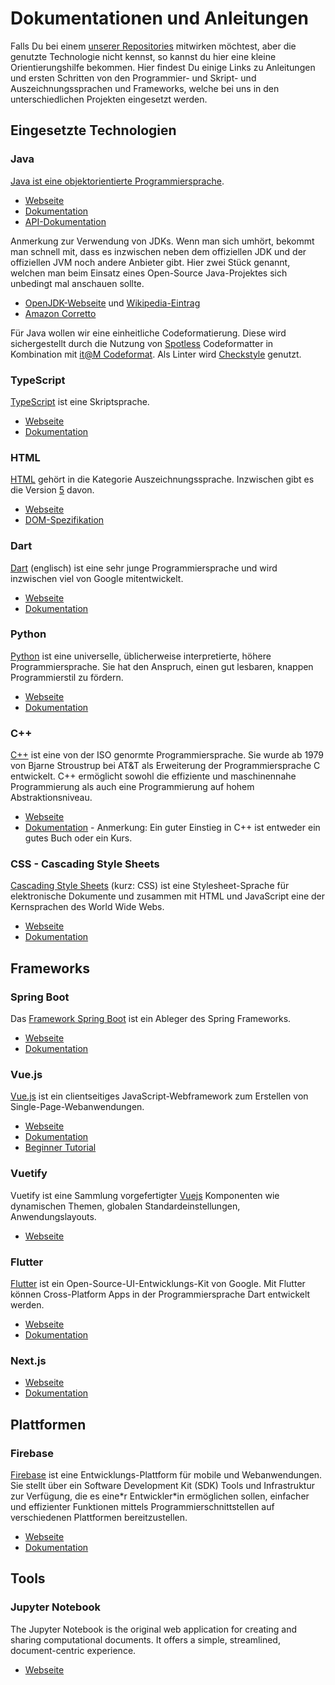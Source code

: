 # Dokumentationen und Anleitungen

Falls Du bei einem [unserer Repositories](https://github.com/orgs/it-at-m/repositories)  mitwirken möchtest, aber die genutzte Technologie nicht kennst, so kannst du hier eine kleine Orientierungshilfe bekommen. Hier findest Du einige Links zu Anleitungen und ersten Schritten von den Programmier- und Skript- und Auszeichnungssprachen und Frameworks, welche bei uns in den unterschiedlichen Projekten eingesetzt werden.

## Eingesetzte Technologien

### Java
[Java ist eine objektorientierte Programmiersprache](https://de.wikipedia.org/wiki/Java_(Programmiersprache)).

* [Webseite](https://www.oracle.com/java/)
* [Dokumentation](https://docs.oracle.com/en/java/index.html)
* [API-Dokumentation](https://docs.oracle.com/en/java/javase/18/docs/api/index.html)

Anmerkung zur Verwendung von JDKs. Wenn man sich umhört, bekommt man schnell mit, dass es inzwischen neben dem offiziellen JDK und der offiziellen JVM noch andere Anbieter gibt.
Hier zwei Stück genannt, welchen man beim Einsatz eines Open-Source Java-Projektes sich unbedingt mal anschauen sollte.

* [OpenJDK-Webseite](https://openjdk.org/) und [Wikipedia-Eintrag](https://de.wikipedia.org/wiki/OpenJDK)
* [Amazon Corretto](https://aws.amazon.com/de/corretto/)

Für Java wollen wir eine einheitliche Codeformatierung. Diese wird sichergestellt durch die Nutzung von [Spotless](https://github.com/diffplug/spotless/tree/main/plugin-maven) Codeformatter in Kombination mit [it@M Codeformat](https://github.com/it-at-m/itm-java-codeformat). Als Linter wird [Checkstyle](https://checkstyle.org/) genutzt.


### TypeScript
[TypeScript](https://de.wikipedia.org/wiki/TypeScript) ist eine Skriptsprache.

* [Webseite](https://www.typescriptlang.org/)
* [Dokumentation](https://www.typescriptlang.org/docs/)

### HTML
[HTML](https://de.wikipedia.org/wiki/Hypertext_Markup_Language) gehört in die Kategorie Auszeichnungssprache. Inzwischen gibt es die Version [5](https://de.wikipedia.org/wiki/HTML5)  davon.

* [Webseite](https://www.w3.org/html/)
* [DOM-Spezifikation](https://dom.spec.whatwg.org/)

### Dart
[Dart](https://en.wikipedia.org/wiki/Dart_(programming_language)) (englisch) ist eine sehr junge Programmiersprache und wird inzwischen viel von Google mitentwickelt. 


* [Webseite](https://dart.dev/)
* [Dokumentation](https://dart.dev/guides)

### Python
[Python](https://de.wikipedia.org/wiki/Python_(Programmiersprache)) ist eine universelle, üblicherweise interpretierte, höhere Programmiersprache. Sie hat den Anspruch, einen gut lesbaren, knappen Programmierstil zu fördern.

* [Webseite](https://www.python.org/)
* [Dokumentation](https://docs.python.org/3/)

### C++
[C++](https://de.wikipedia.org/wiki/C%2B%2B) ist eine von der ISO genormte Programmiersprache. Sie wurde ab 1979 von Bjarne Stroustrup bei AT&T als Erweiterung der Programmiersprache C entwickelt. C++ ermöglicht sowohl die effiziente und maschinennahe Programmierung als auch eine Programmierung auf hohem Abstraktionsniveau.

* [Webseite](https://isocpp.org/)
* [Dokumentation](http://isocpp.github.io/CppCoreGuidelines/CppCoreGuidelines) - Anmerkung: Ein guter Einstieg in C++ ist entweder ein gutes Buch oder ein Kurs.

### CSS - Cascading Style Sheets
[Cascading Style Sheets](https://de.wikipedia.org/wiki/Cascading_Style_Sheets) (kurz: CSS) ist eine Stylesheet-Sprache für elektronische Dokumente und zusammen mit HTML und JavaScript eine der Kernsprachen des World Wide Webs.

* [Webseite](https://www.w3.org/Style/CSS/)
* [Dokumentation](https://developer.mozilla.org/en-US/docs/Web/CSS)


## Frameworks

### Spring Boot
Das [Framework Spring Boot](https://de.wikipedia.org/wiki/Spring_(Framework)) ist ein Ableger des Spring Frameworks.

* [Webseite](https://spring.io/projects/spring-boot)
* [Dokumentation](https://docs.spring.io/spring-boot/docs/current/reference/html/)

### Vue.js
[Vue.js](https://de.wikipedia.org/wiki/Vue.js) ist ein clientseitiges JavaScript-Webframework zum Erstellen von Single-Page-Webanwendungen.

* [Webseite](https://vuejs.org/)
* [Dokumentation](https://v2.vuejs.org/)
* [Beginner Tutorial](https://vuejs.org/tutorial/#step-1)

### Vuetify
Vuetify ist eine Sammlung vorgefertigter [Vuejs](#vuejs) Komponenten wie dynamischen Themen, globalen Standardeinstellungen, Anwendungslayouts.

* [Webseite](https://vuetifyjs.com)


### Flutter
[Flutter](https://de.wikipedia.org/wiki/Flutter_(Software)) ist ein Open-Source-UI-Entwicklungs-Kit von Google. Mit Flutter können Cross-Platform Apps in der Programmiersprache Dart entwickelt werden. 

* [Webseite](https://flutter.dev/)
* [Dokumentation](https://docs.flutter.dev/)

### Next.js

* [Webseite](https://nextjs.org)
* [Dokumentation](https://nextjs.org/docs/getting-started)


## Plattformen

### Firebase
[Firebase](https://de.wikipedia.org/wiki/Firebase) ist eine Entwicklungs-Plattform für mobile und Webanwendungen. Sie stellt über ein Software Development Kit (SDK) Tools und Infrastruktur zur Verfügung, die es eine\*r Entwickler\*in ermöglichen sollen, einfacher und effizienter Funktionen mittels Programmierschnittstellen auf verschiedenen Plattformen bereitzustellen.

* [Webseite](https://firebase.google.com/)
* [Dokumentation](https://firebase.google.com/docs)


## Tools

### Jupyter Notebook
The Jupyter Notebook is the original web application for creating and sharing computational documents. It offers a simple, streamlined, document-centric experience.

* [Webseite](https://jupyter.org/)
